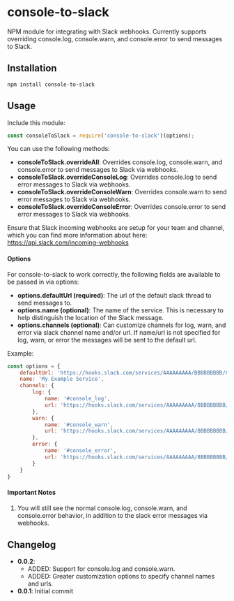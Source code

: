 console-to-slack
==========================

NPM module for integrating with Slack webhooks. Currently supports overriding console.log, console.warn, and console.error to send messages to Slack.

## Installation
```
npm install console-to-slack
```

## Usage
Include this module:
```javascript
const consoleToSlack = require('console-to-slack')(options);
```

You can use the following methods:

- **consoleToSlack.overrideAll**: Overrides console.log, console.warn, and console.error to send messages to Slack via webhooks.
- **consoleToSlack.overrideConsoleLog**: Overrides console.log to send error messages to Slack via webhooks.
- **consoleToSlack.overrideConsoleWarn**: Overrides console.warn to send error messages to Slack via webhooks.
- **consoleToSlack.overrideConsoleError**: Overrides console.error to send error messages to Slack via webhooks.

Ensure that Slack incoming webhooks are setup for your team and channel, which you can find more information about here: https://api.slack.com/incoming-webhooks

#### Options
For console-to-slack to work correctly, the following fields are available to be passed in via options:

- **options.defaultUrl (required)**: The url of the default slack thread to send messages to.
- **options.name (optional)**: The name of the service. This is necessary to help distinguish the location of the Slack message.
- **options.channels (optional)**: Can customize channels for log, warn, and error via slack channel name and/or url. If name/url is not specified for log, warn, or error the messages will be sent to the default url.

Example:

```javascript
const options = {
	defaultUrl: 'https://hooks.slack.com/services/AAAAAAAAA/BBBBBBBBB/CCCCCCCCCCCCCCCCCCCCCCCC',
	name: 'My Example Service',
	channels: {
		log: {
			name: '#console_log',
			url: 'https://hooks.slack.com/services/AAAAAAAAA/BBBBBBBBB/CCCCCCCCCCCCCCCCCCCCCCCC'
		},
		warn: {
			name: '#console_warn',
			url: 'https://hooks.slack.com/services/AAAAAAAAA/BBBBBBBBB/CCCCCCCCCCCCCCCCCCCCCCCC'
		},
		error: {
			name: '#console_error',
			url: 'https://hooks.slack.com/services/AAAAAAAAA/BBBBBBBBB/CCCCCCCCCCCCCCCCCCCCCCCC'
		}
	}
}
```

#### Important Notes

1. You will still see the normal console.log, console.warn, and console.error behavior, in addition to the slack error messages via webhooks.

## Changelog
- **0.0.2**:
	- ADDED: Support for console.log and console.warn.
	- ADDED: Greater customization options to specify channel names and urls.
- **0.0.1**: Initial commit
